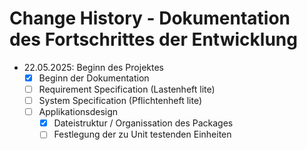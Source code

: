 # Change History - Dokumentation des Fortschrittes der Entwicklung

- <time datetime="2025-05-22">22.05.2025: </time>Beginn des Projektes
    - [x] Beginn der Dokumentation 
    - [ ] Requirement Specification (Lastenheft lite)
    - [ ] System Specification (Pflichtenheft lite)
    - [ ] Applikationsdesign
        - [x] Dateistruktur / Organissation des Packages
        - [ ] Festlegung der zu Unit testenden Einheiten